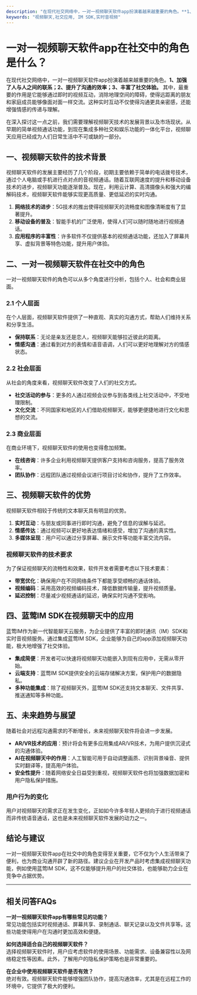 ```yaml
---
description: "在现代社交网络中，一对一视频聊天软件app扮演着越来越重要的角色。**1、加强了人与人之间的联系；2、提升了沟通的效率；3、丰富了社交体验。** 其中，最重要的作用是它能够通过即时的视频互动，消除地理空间的障碍，使得远距离的朋友和家庭成员能够像面对面一样交流。这种实时互动不仅使得沟通更具亲密感，还能增强情感的传递与理解。"
keywords: "视频聊天,社交应用, IM SDK,实时音视频"
---
```

# 一对一视频聊天软件app在社交中的角色是什么？

在现代社交网络中，一对一视频聊天软件app扮演着越来越重要的角色。**1、加强了人与人之间的联系；2、提升了沟通的效率；3、丰富了社交体验。** 其中，最重要的作用是它能够通过即时的视频互动，消除地理空间的障碍，使得远距离的朋友和家庭成员能够像面对面一样交流。这种实时互动不仅使得沟通更具亲密感，还能增强情感的传递与理解。

在深入探讨这一点之前，我们需要理解视频聊天技术的发展背景以及市场现状。从早期的简单视频通话功能，到现在集成多种社交和娱乐功能的一体化平台，视频聊天应用已经成为人们日常生活中不可或缺的一部分。

## **一、视频聊天软件的技术背景**

视频聊天软件的发展主要经历了几个阶段，初期主要依赖于简单的电话拨号技术，通过个人电脑或手机进行点对点的音视频通话。随着互联网速度的提升和移动设备技术的进步，视频聊天功能逐渐普及。现在，利用云计算、高清摄像头和强大的编解码技术，视频聊天软件能够实现更高质量、更低延迟的实时沟通。

1. **网络技术的进步**：5G技术的推出使得视频聊天的流畅度和图像清晰度有了显著提升。
2. **移动设备的普及**：智能手机的广泛使用，使得人们可以随时随地进行视频通话。
3. **应用程序的丰富性**：许多软件不仅提供基本的视频通话功能，还加入了屏幕共享、虚拟背景等特色功能，提升用户体验。

## **二、一对一视频聊天软件在社交中的角色**

一对一视频聊天软件的角色可以从多个角度进行分析，包括个人、社会和商业层面。

### **2.1 个人层面**

在个人层面，视频聊天软件提供了一种直观、真实的沟通方式，帮助人们维持关系和分享生活。

- **保持联系**：无论是亲友还是恋人，视频聊天能够拉近彼此的距离。
- **情感沟通**：通过看到对方的表情和语音语调，人们可以更好地理解对方的情感状态。
  
### **2.2 社会层面**

从社会的角度来看，视频聊天软件改变了人们的社交方式。

- **社交活动的参与**：更多的人通过视频会议参与到各类线上社交活动中，不受地理限制。
- **文化交流**：不同国家和地区的人们借助视频聊天，能够更便捷地进行文化和思想的交流。

### **2.3 商业层面**

在商业环境下，视频聊天软件的使用也变得愈加频繁。

- **在线咨询**：许多企业利用视频聊天提供客户支持和咨询服务，提高了服务效率。
- **团队协作**：远程团队通过视频会议进行项目讨论和协作，提升了工作效率。

## **三、视频聊天软件的优势**

视频聊天软件相较于传统的文本聊天具有明显的优势。

1. **实时互动**：与朋友或同事进行即时沟通，避免了信息的误解与延迟。
2. **情感传达**：通过视频可以更好地表达情绪和感受，增加了沟通的真实性。
3. **多媒体呈现**：用户可以通过分享屏幕、展示文件等功能丰富交流内容。

### **视频聊天软件的技术要求**

为了保证视频聊天的流畅性和效果，软件开发者需要考虑以下技术要素：

- **带宽优化**：确保用户在不同网络条件下都能享受顺畅的通话体验。
- **视频编码**：采用高效的视频编码技术，降低数据传输量，提升视频质量。
- **延迟控制**：尽量减少视频通话的延迟，确保实时沟通不受影响。

## **四、蓝莺IM SDK在视频聊天中的应用**

蓝莺IM作为新一代智能聊天云服务，为企业提供了丰富的即时通讯（IM）SDK和实时音视频服务。通过集成蓝莺IM SDK，企业能够为自己的app添加视频聊天功能，极大地增强了社交体验。

- **集成简便**：开发者可以快速将视频聊天功能嵌入到现有应用中，无需从零开始。
- **云端支持**：蓝莺IM SDK提供安全的云端存储解决方案，保护用户的数据隐私。
- **多种功能集成**：除了视频聊天外，蓝莺IM SDK还支持文本聊天、文件共享、推送通知等多种功能。

## **五、未来趋势与展望**

随着社会对远程沟通需求的不断增长，未来视频聊天软件将会进一步发展。

- **AR/VR技术的应用**：预计将会有更多应用集成AR/VR技术，为用户提供沉浸式的沟通体验。
- **AI在视频聊天中的作用**：人工智能可用于自动调整画质、识别背景噪音、提供实时翻译等，提高用户体验。
- **安全性提升**：随着网络安全日益受到重视，视频聊天软件也将加强数据加密和用户隐私保护措施。

### **用户行为的变化**

用户对视频聊天的需求正在发生变化，正如如今许多年轻人更倾向于进行视频通话而非传统语音通话，这也是未来视频聊天软件发展的动力之一。

## **结论与建议**

一对一视频聊天软件app在社交中的角色变得至关重要，它不仅为个人生活带来了便利，也为商业沟通开辟了新的路径。建议企业在开发产品时考虑集成视频聊天功能，例如使用蓝莺IM SDK，这不仅能够提升用户的社交体验，也能够助力企业在竞争中占据优势。

---

## 相关问答FAQs

**一对一视频聊天软件app有哪些常见的功能？**  
常见功能包括实时视频通话、屏幕共享、录制通话、聊天记录以及文件共享等。这些功能使得用户在沟通时更加高效和便捷。

**如何选择适合自己的视频聊天软件？**  
选择视频聊天软件时，用户应考虑软件的使用场景、功能需求、设备兼容性以及网络稳定性等因素。此外，了解用户的隐私保护策略也是非常重要的。

**在企业中使用视频聊天软件是否有效？**  
绝对有效。视频聊天软件能够增强团队协作，提高沟通效率，尤其是在远程工作的环境中，它提供了极大的便利。
